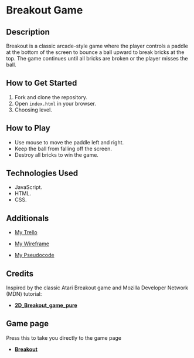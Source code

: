 # Breakout Game

## Description
Breakout is a classic arcade-style game where the player controls a paddle at the bottom of the screen to bounce a ball upward to break bricks at the top. The game continues until all bricks are broken or the player misses the ball.

## How to Get Started
1. Fork and clone the repository.
2. Open `index.html` in your browser.
3. Choosing level.

## How to Play
- Use mouse to move the paddle left and right.
- Keep the ball from falling off the screen.
- Destroy all bricks to win the game.

## Technologies Used
- JavaScript.
- HTML.
- CSS.

## Additionals
- [My Trello](https://trello.com/invite/b/686f1bf3b4ba30e9d1ace2d3/ATTI09bf4b0671472700b7d9f3038ba82ba2A1DC1336/my-trello-board)

- [My Wireframe](https://wireframe.cc/pro/pp/47b5c5d27963304)


- [My Pseudocode](https://docs.google.com/document/d/1vMOxECBFz5QpF5lYBSDcB8IEV6HAghOf1tPFkAsZsGg/edit?usp=sharing)

## Credits
Inspired by the classic Atari Breakout game and Mozilla Developer Network (MDN) tutorial:
* **[2D_Breakout_game_pure](https://developer.mozilla.org/en-US/docs/Games/Tutorials/2D_Breakout_game_pure_JavaScript)**

## Game page
 Press this to take you directly to the game page
 * **[Breakout](https://Breakout-score.surge.sh)**